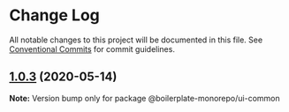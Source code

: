 # Change Log

All notable changes to this project will be documented in this file.
See [Conventional Commits](https://conventionalcommits.org) for commit guidelines.

## [1.0.3](https://github.com/n8io/boilerplate-monorepo/compare/v1.0.0...v1.0.3) (2020-05-14)

**Note:** Version bump only for package @boilerplate-monorepo/ui-common
